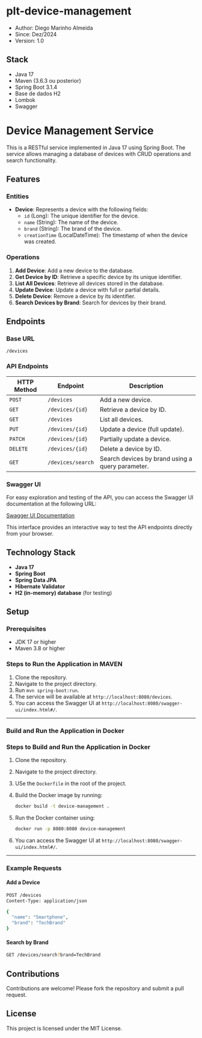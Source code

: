 # plt-device-management

- Author: Diego Marinho Almeida
- Since: Dez/2024
- Version: 1.0

## Stack
- Java 17
- Maven (3.6.3 ou posterior)
- Spring Boot 3.1.4
- Base de dados H2
- Lombok
- Swagger

# Device Management Service

This is a RESTful service implemented in Java 17 using Spring Boot. The service allows managing a database of devices with CRUD operations and search functionality.

## Features

### Entities
- **Device**: Represents a device with the following fields:
  - `id` (Long): The unique identifier for the device.
  - `name` (String): The name of the device.
  - `brand` (String): The brand of the device.
  - `creationTime` (LocalDateTime): The timestamp of when the device was created.

### Operations
1. **Add Device**: Add a new device to the database.
2. **Get Device by ID**: Retrieve a specific device by its unique identifier.
3. **List All Devices**: Retrieve all devices stored in the database.
4. **Update Device**: Update a device with full or partial details.
5. **Delete Device**: Remove a device by its identifier.
6. **Search Devices by Brand**: Search for devices by their brand.

## Endpoints

### Base URL
`/devices`

### API Endpoints
| HTTP Method | Endpoint              | Description                              |
|-------------|-----------------------|------------------------------------------|
| `POST`      | `/devices`            | Add a new device.                       |
| `GET`       | `/devices/{id}`       | Retrieve a device by ID.                |
| `GET`       | `/devices`            | List all devices.                       |
| `PUT`       | `/devices/{id}`       | Update a device (full update).          |
| `PATCH`     | `/devices/{id}`       | Partially update a device.              |
| `DELETE`    | `/devices/{id}`       | Delete a device by ID.                  |
| `GET`       | `/devices/search`     | Search devices by brand using a query parameter. |

### Swagger UI
For easy exploration and testing of the API, you can access the Swagger UI documentation at the following URL:

[Swagger UI Documentation](http://localhost:8080/swagger-ui/index.html#/)

This interface provides an interactive way to test the API endpoints directly from your browser.

## Technology Stack
- **Java 17**
- **Spring Boot**
- **Spring Data JPA**
- **Hibernate Validator**
- **H2 (in-memory) database** (for testing)

## Setup

### Prerequisites
- JDK 17 or higher
- Maven 3.8 or higher

### Steps to Run the Application in MAVEN
1. Clone the repository.
2. Navigate to the project directory.
3. Run `mvn spring-boot:run`.
4. The service will be available at `http://localhost:8080/devices`.
5. You can access the Swagger UI at `http://localhost:8080/swagger-ui/index.html#/`.

---

### Build and Run the Application in Docker

### Steps to Build and Run the Application in Docker

1. Clone the repository.
2. Navigate to the project directory.
3. USe the `Dockerfile` in the root of the project.
4. Build the Docker image by running:

    ```bash
    docker build -t device-management .
    ```

5. Run the Docker container using:

    ```bash
    docker run -p 8080:8080 device-management
    ```

6. You can access the Swagger UI at `http://localhost:8080/swagger-ui/index.html#/`.

---

### Example Requests

#### Add a Device
```bash
POST /devices
Content-Type: application/json

{
  "name": "Smartphone",
  "brand": "TechBrand"
}
```

#### Search by Brand
``` bash
GET /devices/search?brand=TechBrand
```

## Contributions
Contributions are welcome! Please fork the repository and submit a pull request.

## License
This project is licensed under the MIT License.